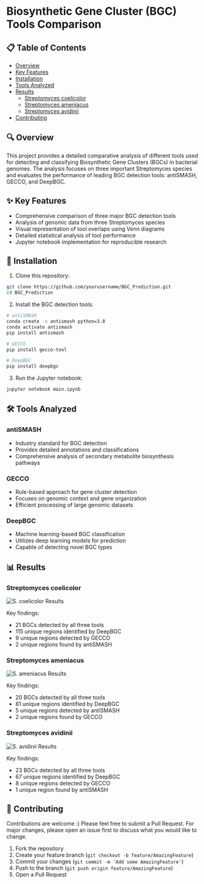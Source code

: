 # Biosynthetic Gene Cluster (BGC) Tools Comparison

## 📋 Table of Contents
- [Overview](#Overview)
- [Key Features](#Key-features)
- [Installation](#Installation)
- [Tools Analyzed](#Tools-analyzed)
- [Results](#Results)
  - [Streptomyces coelicolor](#streptomyces-coelicolor)
  - [Streptomyces ameniacus](#streptomyces-ameniacus)
  - [Streptomyces avidinii](#streptomyces-avidinii)
- [Contributing](#contributing)

## 🔍 Overview

This project provides a detailed comparative analysis of different tools used for detecting and classifying Biosynthetic Gene Clusters (BGCs) in bacterial genomes. The analysis focuses on three important Streptomyces species and evaluates the performance of leading BGC detection tools: antiSMASH, GECCO, and DeepBGC.

## ✨ Key Features

- Comprehensive comparison of three major BGC detection tools
- Analysis of genomic data from three Streptomyces species
- Visual representation of tool overlaps using Venn diagrams
- Detailed statistical analysis of tool performance
- Jupyter notebook implementation for reproducible research

## 🚀 Installation

1. Clone this repository:
```bash
git clone https://github.com/yourusername/BGC_Prediction.git
cd BGC_Prediction
```

2. Install the BGC detection tools:
```bash
# antiSMASH
conda create -n antismash python=3.8
conda activate antismash
pip install antismash

# GECCO
pip install gecco-tool

# DeepBGC
pip install deepbgc
```

3. Run the Jupyter notebook:
```bash
jupyter notebook main.ipynb
```

## 🛠️ Tools Analyzed

### antiSMASH
- Industry standard for BGC detection
- Provides detailed annotations and classifications
- Comprehensive analysis of secondary metabolite biosynthesis pathways

### GECCO
- Rule-based approach for gene cluster detection
- Focuses on genomic context and gene organization
- Efficient processing of large genomic datasets

### DeepBGC
- Machine learning-based BGC classification
- Utilizes deep learning models for prediction
- Capable of detecting novel BGC types

## 📊 Results

### Streptomyces coelicolor
![S. coelicolor Results](figures/coelicolor_venn.png)

Key findings:
- 21 BGCs detected by all three tools
- 115 unique regions identified by DeepBGC
- 9 unique regions detected by GECCO
- 2 unique regions found by antiSMASH

### Streptomyces ameniacus
![S. ameniacus Results](figures/ameniacus_venn.png)

Key findings:
- 20 BGCs detected by all three tools
- 81 unique regions identified by DeepBGC
- 5 unique regions detected by antiSMASH
- 2 unique regions found by GECCO

### Streptomyces avidinii
![S. avidinii Results](figures/avidinii_venn.png)

Key findings:
- 23 BGCs detected by all three tools
- 67 unique regions identified by DeepBGC
- 8 unique regions detected by GECCO
- 1 unique region found by antiSMASH

## 🤝 Contributing

Contributions are welcome :) Please feel free to submit a Pull Request. For major changes, please open an issue first to discuss what you would like to change.

1. Fork the repository
2. Create your feature branch (`git checkout -b feature/AmazingFeature`)
3. Commit your changes (`git commit -m 'Add some AmazingFeature'`)
4. Push to the branch (`git push origin feature/AmazingFeature`)
5. Open a Pull Request



